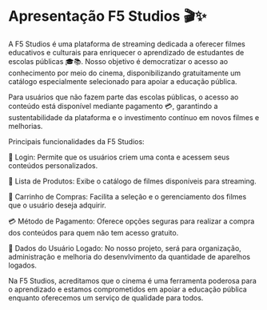 # Apresentação F5 Studios 🎬✨

A F5 Studios é uma plataforma de streaming dedicada a oferecer filmes educativos e culturais para enriquecer o aprendizado de estudantes de escolas públicas 🎓📚. Nosso objetivo é democratizar o acesso ao conhecimento por meio do cinema, disponibilizando gratuitamente um catálogo especialmente selecionado para apoiar a educação pública.

Para usuários que não fazem parte das escolas públicas, o acesso ao conteúdo está disponível mediante pagamento 💳, garantindo a sustentabilidade da plataforma e o investimento contínuo em novos filmes e melhorias.

Principais funcionalidades da F5 Studios:

🔑 Login: Permite que os usuários criem uma conta e acessem seus conteúdos personalizados.

🎥 Lista de Produtos: Exibe o catálogo de filmes disponíveis para streaming.

🛒 Carrinho de Compras: Facilita a seleção e o gerenciamento dos filmes que o usuário deseja adquirir.

💳 Método de Pagamento: Oferece opções seguras para realizar a compra dos conteúdos para quem não tem acesso gratuito.

👤 Dados do Usuário Logado: No nosso projeto, será para organização, administração e melhoria do desenvlvimento da quantidade de aparelhos logados.

Na F5 Studios, acreditamos que o cinema é uma ferramenta poderosa para o aprendizado e estamos comprometidos em apoiar a educação pública enquanto oferecemos um serviço de qualidade para todos.

